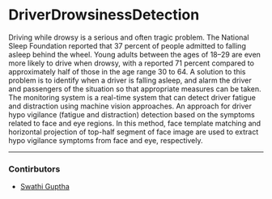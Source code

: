 # DriverDrowsinessDetection

Driving while drowsy is a serious and often tragic problem. The National Sleep Foundation reported that 37 percent of people admitted to falling asleep behind the wheel. Young adults between the ages of 18–29 are even more likely to drive when drowsy, with a reported 71 percent compared to approximately half of those in the age range 30 to 64. A solution to this problem is to identify when a driver is falling asleep, and alarm the driver and passengers of the situation so that appropriate measures can be taken.
The monitoring system is a real-time system that can detect driver fatigue and distraction using machine vision approaches.  An approach for driver hypo vigilance (fatigue and distraction) detection based on the symptoms related to face and eye regions. In this method, face template matching and horizontal projection of top-half segment of face image are used to extract hypo vigilance symptoms from face and eye, respectively. 

---

### Contirbutors
* [Swathi Guptha](https://github.com/Swathi-Guptha)
